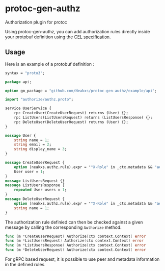 # protoc-gen-authz

Authorization plugin for protoc

Using protoc-gen-authz, you can add authorization rules directly inside your protobuf definition using the [CEL specification](https://github.com/google/cel-spec).

## Usage

Here is an example of a protobuf definition :

```protobuf
syntax = "proto3";

package api;

option go_package = "github.com/Neakxs/protoc-gen-authz/example/api";

import "authorize/authz.proto";

service UserService {
    rpc CreateUser(CreateUserRequest) returns (User) {};
    rpc ListUsers(ListUsersRequest) returns (ListUsersResponse) {};
    rpc DeleteUser(DeleteUserRequest) returns (User) {};
}

message User {
    string name = 1;
    string email = 2;
    string display_name = 3;
}

message CreateUserRequest {
    option (neakxs.authz.rule).expr = '"X-Role" in _ctx.metadata && "admin" in _ctx.metadata["X-Role"].values';
    User user = 1;
}
message ListUsersRequest {}
message ListUsersResponse {
    repeated User users = 1;
}
message DeleteUserRequest {
    option (neakxs.authz.rule).expr = '"X-Role" in _ctx.metadata && "admin" in _ctx.metadata["X-Role"].values';
    string name = 1;
}
```

The authorization rule definied can then be checked against a given message by calling the corresponding `Authorize` method.

```go
func (m *CreateUserRequest) Authorize(ctx context.Context) error
func (m *ListUsersRequest) Authorize(ctx context.Context) error
func (m *ListUsersResponse) Authorize(ctx context.Context) error
func (m *DeleteUserRequest) Authorize(ctx context.Context) error
```

For gRPC based request, it is possible to use peer and metadata information in the defined rules.